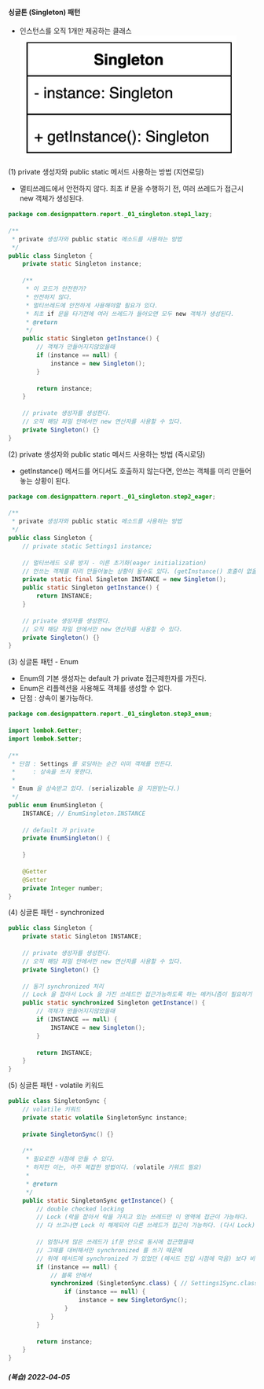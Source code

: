 #### 싱글톤 (Singleton) 패턴
- 인스턴스를 오직 1개만 제공하는 클래스   
  ![IMAGES](../../images/singleton01.png)

(1) private 생성자와 public static 메서드 사용하는 방법 (지연로딩)
- 멀티쓰레드에서 안전하지 않다. 최초 if 문을 수행하기 전, 여러 쓰레드가 접근시 new 객체가 생성된다.
```java
package com.designpattern.report._01_singleton.step1_lazy;

/**
 * private 생성자와 public static 메소드를 사용하는 방법
 */
public class Singleton {
    private static Singleton instance;

    /**
     * 이 코드가 안전한가?
     * 안전하지 않다.
     * 멀티쓰레드에 안전하게 사용해야할 필요가 있다.
     * 최초 if 문을 타기전에 여러 쓰레드가 들어오면 모두 new 객체가 생성된다.
     * @return
     */
    public static Singleton getInstance() {
        // 객체가 만들어지지않았을때
        if (instance == null) {
            instance = new Singleton();
        }

        return instance;
    }

    // private 생성자를 생성한다.
    // 오직 해당 파일 안에서만 new 연산자를 사용할 수 있다.
    private Singleton() {}
}

```    

(2) private 생성자와 public static 메서드 사용하는 방법 (즉시로딩)
- getInstance() 메서드를 어디서도 호출하지 않는다면, 안쓰는 객체를 미리 만들어놓는 상황이 된다.
```java
package com.designpattern.report._01_singleton.step2_eager;

/**
 * private 생성자와 public static 메소드를 사용하는 방법
 */
public class Singleton {
    // private static Settings1 instance;

    // 멀티쓰레드 오류 방지 - 이른 초기화(eager initialization)
    // 안쓰는 객체를 미리 만들어놓는 상황이 될수도 있다. (getInstance() 호출이 없을때)
    private static final Singleton INSTANCE = new Singleton();
    public static Singleton getInstance() {
        return INSTANCE;
    }

    // private 생성자를 생성한다.
    // 오직 해당 파일 안에서만 new 연산자를 사용할 수 있다.
    private Singleton() {}
}

```   

(3) 싱글톤 패턴 - Enum
- Enum의 기본 생성자는 default 가 private 접근제한자를 가진다.
- Enum은 리플렉션을 사용해도 객체를 생성할 수 없다.
- 단점 : 상속이 불가능하다.

```java
package com.designpattern.report._01_singleton.step3_enum;

import lombok.Getter;
import lombok.Setter;

/**
 * 단점 : Settings 를 로딩하는 순간 이미 객체를 만든다.
 *     : 상속을 쓰지 못한다.
 *
 * Enum 을 상속받고 있다. (serializable 을 지원받는다.)
 */
public enum EnumSingleton {
    INSTANCE; // EnumSingleton.INSTANCE

    // default 가 private
    private EnumSingleton() {

    }

    @Getter
    @Setter
    private Integer number;
}
```

(4) 싱글톤 패턴 - synchronized
```java
public class Singleton {
    private static Singleton INSTANCE;

    // private 생성자를 생성한다.
    // 오직 해당 파일 안에서만 new 연산자를 사용할 수 있다.
    private Singleton() {}

    // 동기 synchronized 처리
    // Lock 을 잡아서 Lock 을 가진 쓰레드만 접근가능하도록 하는 메커니즘이 필요하기 때문에 성능 이슈가 생길 수도 있다.
    public static synchronized Singleton getInstance() {
        // 객체가 만들어지지않았을때
        if (INSTANCE == null) {
            INSTANCE = new Singleton();
        }

        return INSTANCE;
    }
}
```


(5) 싱글톤 패턴 - volatile 키워드 
```java
public class SingletonSync {
    // volatile 키워드
    private static volatile SingletonSync instance;

    private SingletonSync() {}

    /**
     * 필요로한 시점에 만들 수 있다.
     * 하지만 이는, 아주 복잡한 방법이다. (volatile 키워드 필요)
     *
     * @return
     */
    public static SingletonSync getInstance() {
        // double checked locking
        // Lock (락을 잡아서 락을 가지고 있는 쓰레드만 이 영역에 접근이 가능하다.
        // 다 쓰고나면 Lock 이 해제되어 다른 쓰레드가 접근이 가능하다. (다시 Lock)

        // 엄청나게 많은 쓰레드가 if문 안으로 동시에 접근했을때
        // 그때를 대비해서만 synchronized 를 쓰기 때문에
        // 위에 메서드에 synchronized 가 있었던 (메서드 진입 시점에 막음) 보다 비용이 적음
        if (instance == null) {
            // 블록 안에서
            synchronized (SingletonSync.class) { // Settings1Sync.class 의 Lock 체크
                if (instance == null) {
                    instance = new SingletonSync();
                }
            }
        }

        return instance;
    }
}
```

##### (복습) 2022-04-05
